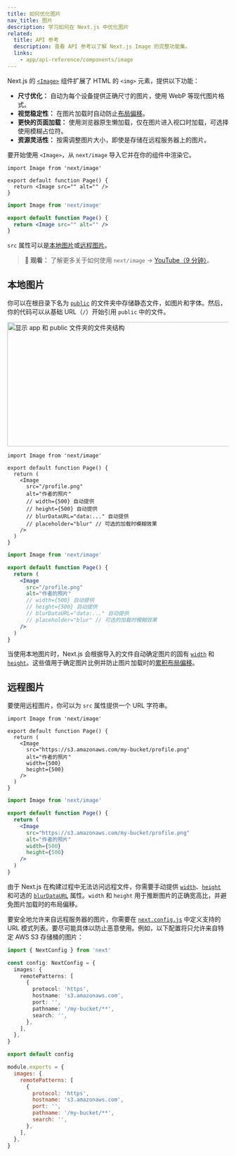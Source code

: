 ```yaml
---
title: 如何优化图片
nav_title: 图片
description: 学习如何在 Next.js 中优化图片
related:
  title: API 参考
  description: 查看 API 参考以了解 Next.js Image 的完整功能集。
  links:
    - app/api-reference/components/image
---
```


Next.js 的 [`<Image>`](/nextjs-cn/app/api-reference/components/image) 组件扩展了 HTML 的 `<img>` 元素，提供以下功能：

- **尺寸优化：** 自动为每个设备提供正确尺寸的图片，使用 WebP 等现代图片格式。
- **视觉稳定性：** 在图片加载时自动防止[布局偏移](https://web.dev/articles/cls)。
- **更快的页面加载：** 使用浏览器原生懒加载，仅在图片进入视口时加载，可选择使用模糊占位符。
- **资源灵活性：** 按需调整图片大小，即使是存储在远程服务器上的图片。

要开始使用 `<Image>`，从 `next/image` 导入它并在你的组件中渲染它。

```tsx switcher
import Image from 'next/image'

export default function Page() {
  return <Image src="" alt="" />
}
```

```jsx switcher
import Image from 'next/image'

export default function Page() {
  return <Image src="" alt="" />
}
```

`src` 属性可以是[本地图片](#local-images)或[远程图片](#remote-images)。

> **🎥 观看：** 了解更多关于如何使用 `next/image` → [YouTube（9 分钟）](https://youtu.be/IU_qq_c_lKA)。

## 本地图片

你可以在根目录下名为 [`public`](/nextjs-cn/app/api-reference/file-conventions/public-folder) 的文件夹中存储静态文件，如图片和字体。然后，你的代码可以从基础 URL（`/`）开始引用 `public` 中的文件。

<Image
  alt="显示 app 和 public 文件夹的文件夹结构"
  srcLight="/docs/light/public-folder.png"
  srcDark="/docs/dark/public-folder.png"
  width="1600"
  height="282"
/>

```tsx switcher
import Image from 'next/image'

export default function Page() {
  return (
    <Image
      src="/profile.png"
      alt="作者的照片"
      // width={500} 自动提供
      // height={500} 自动提供
      // blurDataURL="data:..." 自动提供
      // placeholder="blur" // 可选的加载时模糊效果
    />
  )
}
```

```jsx switcher
import Image from 'next/image'

export default function Page() {
  return (
    <Image
      src="/profile.png"
      alt="作者的照片"
      // width={500} 自动提供
      // height={500} 自动提供
      // blurDataURL="data:..." 自动提供
      // placeholder="blur" // 可选的加载时模糊效果
    />
  )
}
```

当使用本地图片时，Next.js 会根据导入的文件自动确定图片的固有 [`width`](/nextjs-cn/app/api-reference/components/image#width-and-height) 和 [`height`](/nextjs-cn/app/api-reference/components/image#width-and-height)。这些值用于确定图片比例并防止图片加载时的[累积布局偏移](https://web.dev/articles/cls)。

## 远程图片

要使用远程图片，你可以为 `src` 属性提供一个 URL 字符串。

```tsx switcher
import Image from 'next/image'

export default function Page() {
  return (
    <Image
      src="https://s3.amazonaws.com/my-bucket/profile.png"
      alt="作者的照片"
      width={500}
      height={500}
    />
  )
}
```

```jsx switcher
import Image from 'next/image'

export default function Page() {
  return (
    <Image
      src="https://s3.amazonaws.com/my-bucket/profile.png"
      alt="作者的照片"
      width={500}
      height={500}
    />
  )
}
```

由于 Next.js 在构建过程中无法访问远程文件，你需要手动提供 [`width`](/nextjs-cn/app/api-reference/components/image#width-and-height)、[`height`](/nextjs-cn/app/api-reference/components/image#width-and-height) 和可选的 [`blurDataURL`](/nextjs-cn/app/api-reference/components/image#blurdataurl) 属性。`width` 和 `height` 用于推断图片的正确宽高比，并避免图片加载时的布局偏移。

要安全地允许来自远程服务器的图片，你需要在 [`next.config.js`](/nextjs-cn/app/api-reference/config/next-config-js/index) 中定义支持的 URL 模式列表。要尽可能具体以防止恶意使用。例如，以下配置将只允许来自特定 AWS S3 存储桶的图片：

```ts switcher
import { NextConfig } from 'next'

const config: NextConfig = {
  images: {
    remotePatterns: [
      {
        protocol: 'https',
        hostname: 's3.amazonaws.com',
        port: '',
        pathname: '/my-bucket/**',
        search: '',
      },
    ],
  },
}

export default config
```

```js switcher
module.exports = {
  images: {
    remotePatterns: [
      {
        protocol: 'https',
        hostname: 's3.amazonaws.com',
        port: '',
        pathname: '/my-bucket/**',
        search: '',
      },
    ],
  },
}
```
